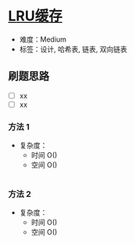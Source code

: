 # [LRU缓存](https://leetcode-cn.com/problems/lru-cache-lcci/)

- 难度：Medium
- 标签：设计, 哈希表, 链表, 双向链表

## 刷题思路

- [ ] xx
- [ ] xx

### 方法 1

- 复杂度：
    - 时间 O()
    - 空间 O()

``` js

```

### 方法 2

- 复杂度：
    - 时间 O()
    - 空间 O()

``` js

```
